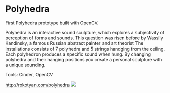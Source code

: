 # Polyhedra
First Polyhedra prototype built with OpenCV.

Polyhedra is an interactive sound sculpture, which explores a subjectivity of perception of forms and sounds. This question was risen before by Wassily Kandinsky, a famous Russian abstract painter and art theorist The installations consists of 7 polyhedra and 5 strings handging from the ceiling. Each polyhedron produces a specific sound when hung. By changing polyhedra and their hanging positions you create a personal sculpture with a unique sounding.

Tools: Cinder, OpenCV

http://rokotyan.com/polyhedra
<img src="http://rokotyan.com/projects/2014_polyhedra/IMG_1162.JPG">
